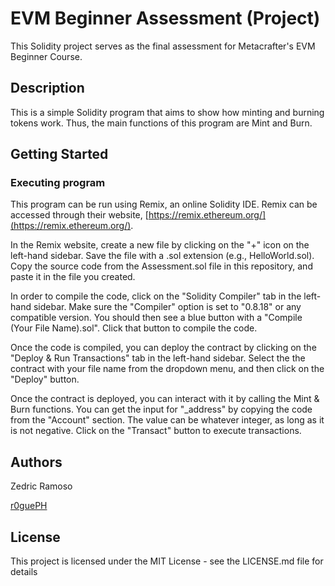 # EVM Beginner Assessment (Project)

This Solidity project serves as the final assessment for Metacrafter's EVM Beginner Course. 

## Description

This is a simple Solidity program that aims to show how minting and burning tokens work. Thus, the main functions of this program are Mint and Burn.

## Getting Started

### Executing program

This program can be run using Remix, an online Solidity IDE. Remix can be accessed through their website, [https://remix.ethereum.org/](https://remix.ethereum.org/).

In the Remix website, create a new file by clicking on the "+" icon on the left-hand sidebar. Save the file with a .sol extension (e.g., HelloWorld.sol). Copy the source code from the Assessment.sol file in this repository, and paste it in the file you created.

In order to compile the code, click on the "Solidity Compiler" tab in the left-hand sidebar. Make sure the "Compiler" option is set to "0.8.18" or any compatible version. You should then see a blue button with a "Compile (Your File Name).sol". Click that button to compile the code.

Once the code is compiled, you can deploy the contract by clicking on the "Deploy & Run Transactions" tab in the left-hand sidebar. Select the the contract with your file name from the dropdown menu, and then click on the "Deploy" button.

Once the contract is deployed, you can interact with it by calling the Mint & Burn functions. You can get the input for "_address" by copying the code from the "Account" section. The value can be whatever integer, as long as it is not negative. Click on the "Transact" button to execute transactions.
 
## Authors

Zedric Ramoso

[r0guePH](https://github.com/r0gueph)


## License

This project is licensed under the MIT License - see the LICENSE.md file for details
